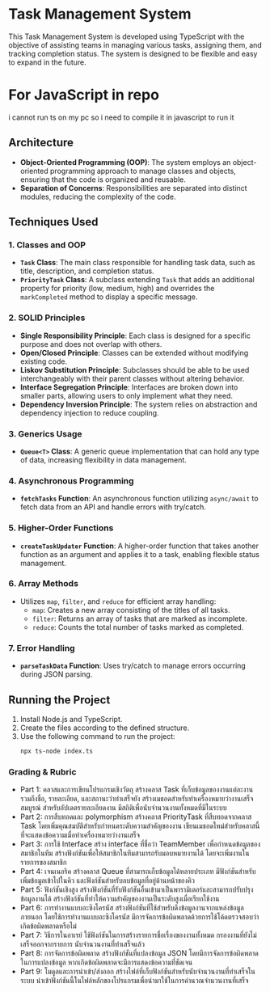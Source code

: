 # Task Management System

This Task Management System is developed using TypeScript with the objective of assisting teams in managing various tasks, assigning them, and tracking completion status. The system is designed to be flexible and easy to expand in the future.

# For JavaScript in repo
i cannot run ts on my pc so i need to compile it in javascript to run it

## Architecture

- **Object-Oriented Programming (OOP)**: The system employs an object-oriented programming approach to manage classes and objects, ensuring that the code is organized and reusable.
- **Separation of Concerns**: Responsibilities are separated into distinct modules, reducing the complexity of the code.

## Techniques Used

### 1. Classes and OOP
- **`Task` Class**: The main class responsible for handling task data, such as title, description, and completion status.
- **`PriorityTask` Class**: A subclass extending `Task` that adds an additional property for priority (low, medium, high) and overrides the `markCompleted` method to display a specific message.

### 2. SOLID Principles
- **Single Responsibility Principle**: Each class is designed for a specific purpose and does not overlap with others.
- **Open/Closed Principle**: Classes can be extended without modifying existing code.
- **Liskov Substitution Principle**: Subclasses should be able to be used interchangeably with their parent classes without altering behavior.
- **Interface Segregation Principle**: Interfaces are broken down into smaller parts, allowing users to only implement what they need.
- **Dependency Inversion Principle**: The system relies on abstraction and dependency injection to reduce coupling.

### 3. Generics Usage
- **`Queue<T>` Class**: A generic queue implementation that can hold any type of data, increasing flexibility in data management.

### 4. Asynchronous Programming
- **`fetchTasks` Function**: An asynchronous function utilizing `async/await` to fetch data from an API and handle errors with try/catch.

### 5. Higher-Order Functions
- **`createTaskUpdater` Function**: A higher-order function that takes another function as an argument and applies it to a task, enabling flexible status management.

### 6. Array Methods
- Utilizes `map`, `filter`, and `reduce` for efficient array handling:
  - `map`: Creates a new array consisting of the titles of all tasks.
  - `filter`: Returns an array of tasks that are marked as incomplete.
  - `reduce`: Counts the total number of tasks marked as completed.

### 7. Error Handling
- **`parseTaskData` Function**: Uses try/catch to manage errors occurring during JSON parsing.

## Running the Project

1. Install Node.js and TypeScript.
2. Create the files according to the defined structure.
3. Use the following command to run the project:
   ```bash
   npx ts-node index.ts


### Grading & Rubric
- Part 1: คลาสและการเขียนโปรแกรมเชิงวัตถุ
สร้างคลาส Task ที่เก็บข้อมูลของงานแต่ละงาน รวมถึงชื่อ, รายละเอียด, และสถานะว่าทำเสร็จยัง
สร้างเมธอดสำหรับทำเครื่องหมายว่างานเสร็จสมบูรณ์ สำหรับอัปเดตรายละเอียดงาน มีสถิติเพื่อนับจำนวนงานทั้งหมดที่มีในระบบ
- Part 2: การสืบทอดและ polymorphism
สร้างคลาส PriorityTask ที่สืบทอดจากคลาส Task โดยเพิ่มคุณสมบัติสำหรับกำหนดระดับความสำคัญของงาน
เขียนเมธอดใหม่สำหรับคลาสนี้ที่จะแสดงข้อความเมื่อทำเครื่องหมายว่างานเสร็จ
- Part 3: การใช้ Interface
สร้าง interface ที่ชื่อว่า TeamMember เพื่อกำหนดข้อมูลของสมาชิกในทีม
สร้างฟังก์ชันเพื่อให้สมาชิกในทีมสามารถรับมอบหมายงานได้ โดยจะเพิ่มงานในรายการของสมาชิก
- Part 4: เจนเนอริค
สร้างคลาส Queue<T> ที่สามารถเก็บข้อมูลได้หลายประเภท
มีฟังก์ชันสำหรับเพิ่มข้อมูลเข้าไปในคิว และฟังก์ชันสำหรับลบข้อมูลที่อยู่ด้านหน้าของคิว
- Part 5: ฟังก์ชันเชิงสูง
สร้างฟังก์ชันที่รับฟังก์ชันอื่นเข้ามาเป็นพารามิเตอร์และสามารถปรับปรุงข้อมูลงานได้
สร้างฟังก์ชันที่ทำให้ความสำคัญของงานเป็นระดับสูงเมื่อเรียกใช้งาน
- Part 6: การทำงานแบบอะซิงโครนัส
สร้างฟังก์ชันที่ใช้สำหรับดึงข้อมูลงานจากแหล่งข้อมูลภายนอก โดยใช้การทำงานแบบอะซิงโครนัส
มีการจัดการข้อผิดพลาดด้วยการใช้โค้ดตรวจสอบว่าเกิดข้อผิดพลาดหรือไม่
- Part 7: วิธีการในอาเรย์
ใช้ฟังก์ชันในการสร้างรายการชื่อเรื่องของงานทั้งหมด
กรองงานที่ยังไม่เสร็จออกจากรายการ
นับจำนวนงานที่ทำเสร็จแล้ว
-  Part 8: การจัดการข้อผิดพลาด
สร้างฟังก์ชันที่แปลงข้อมูล JSON  โดยมีการจัดการข้อผิดพลาดในการแปลงข้อมูล
หากเกิดข้อผิดพลาดจะมีการแสดงข้อความที่ชัดเจน
- Part 9: โมดูลและการนำเข้า/ส่งออก
สร้างไฟล์ที่เก็บฟังก์ชันสำหรับนับจำนวนงานที่ทำเสร็จในระบบ
นำเข้าฟังก์ชันนี้ในไฟล์หลักของโปรแกรมเพื่อนำมาใช้ในการคำนวณจำนวนงานที่เสร็จ
